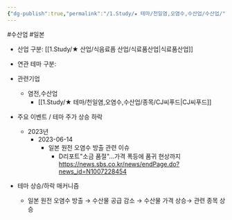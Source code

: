 ```yaml
---
{"dg-publish":true,"permalink":"/1.Study/★ 테마/천일염,오염수,수산업/수산업/","created":"2024-11-20T21:02:29.957+09:00","updated":"2025-06-26T17:39:21.733+09:00"}
---
```


#수산업 #일본 


- 산업 구분: [[1.Study/★ 산업/식음료픔 산업/식료품산업\|식료품산업]]


- 연관 테마 구분:


- 관련기업
	- 염전,수산업
		- [[1.Study/★ 테마/천일염,오염수,수산업/종목/CJ씨푸드\|CJ씨푸드]]


- 주요 이벤트 / 테마 주가 상승 하락
	- 2023년
		- 2023-06-14
			- 일본 원전 오염수 방출 관련 이슈
				- D리포트"소금 품절"…가격 폭등에 품귀 현상까지  https://news.sbs.co.kr/news/endPage.do?news_id=N1007228454


- 테마 상승/하락 매커니즘
	-  일본 원전 오염수 방출 → 수산물 공급 감소 → 수산물 가격 상승→ 관련 종목 상승  
